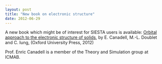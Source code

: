 ```yaml
---
layout: post
title: "New book on electronic structure"
date: 2012-06-29
---
```


A new book which might be of interest for SIESTA users is available:
[Orbital approach to the electronic structure of solids](http://ukcatalogue.oup.com/product/9780199534937.do), 
by E. Canadell, M.-L. Doublet and C. Iung, (Oxford University Press, 2012)

Prof. Enric Canadell is a member of the Theory and Simulation group at
ICMAB.
